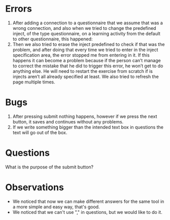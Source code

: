 # Errors
 1. After adding a connection to a questionnaire that we assume that was a wrong connection, and also when we tried to change the predefined inject, of the type questionnaire, on a learning activity from the default to other questionnaire, this happened:
 2.  Then we also tried to erase the inject predefined to check if that was the problem, and after doing that every time we tried to enter in the inject specification area, the error stopped me from entering in it.
If this happens it can become a problem because if the person can’t manage to correct the mistake that he did to trigger this error, he won’t get to do anything else. He will need to restart the exercise from scratch if is injects aren’t all already specified at least.
We also tried to refresh the page multiple times.


# Bugs
 1. After pressing submit nothing happens, however if we press the next button, it saves and continues without any problems.
 2. If we write something bigger than the intended text box in questions the text will go out of the box.
# Questions
  What is the purpose of the submit button?
# Observations
- We noticed that now we can make different answers for the same tool in  a more simple and easy way, that's good.
- We noticed that we can't use "," in questions, but we would like to do it.
